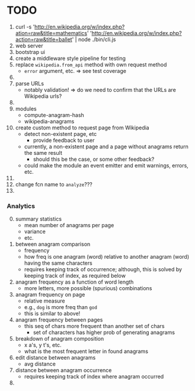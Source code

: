 TODO
====

1. curl -s 'http://en.wikipedia.org/w/index.php?ation=raw&title=mathematics' 'http://en.wikipedia.org/w/index.php?action=raw&title=ballet' | node ./bin/cli.js
2. web server
3. bootstrap ui
4. create a middleware style pipeline for testing
5. replace `wikipedia.from_api` method with own request method
	-	`error` argument, etc. => see test coverage
6. 
7. parse URLs
	-	notably validation! => do we need to confirm that the URLs are Wikipedia urls?
8. 
9. modules
	-	compute-anagram-hash
	-	wikipedia-anagrams
10. create custom method to request page from Wikipedia
	-	detect non-existent page, etc
		-	provide feedback to user
	-	currently, a non-existent page and a page without anagrams return the same result
		-	should this be the case, or some other feedback?
	- 	could make the module an event emitter and emit warnings, errors, etc.
11. 
12. change fcn name to `analyze`???
13. 



### Analytics

0. 	summary statistics
	-	mean number of anagrams per page
	-	variance
	-	etc.
1.	between anagram comparison
	-	frequency
	-	how freq is one anagram (word) relative to another anagram (word) having the same characters
	-	requires keeping track of occurrence; although, this is solved by keeping track of index, as required below
2.	anagram frequency as a function of word length
	-	more letters, more possible (spurious) combinations
3.	anagram frequency on page
	-	relative measure
	-	e.g., `dog` is more freq than `god`
	-	this is similar to above!
4.	anagram frequency between pages
	-	this seq of chars more frequent than another set of chars
		-	set of characters has higher prob of generating anagrams
5.	breakdown of anagram composition
	-	x a's, y t's, etc.
	-	what is the most frequent letter in found anagrams
6.	edit distance between anagrams
	-	avg distance
7.	distance between anagram occurrence
	-	requires keeping track of index where anagram occurred
8. 
